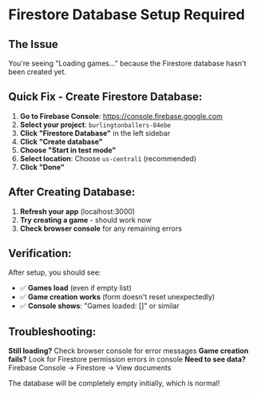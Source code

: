 # Firestore Database Setup Required

## The Issue
You're seeing "Loading games..." because the Firestore database hasn't been created yet.

## Quick Fix - Create Firestore Database:

1. **Go to Firebase Console**: https://console.firebase.google.com
2. **Select your project**: `burlingtonballers-84ebe`
3. **Click "Firestore Database"** in the left sidebar
4. **Click "Create database"**
5. **Choose "Start in test mode"** 
6. **Select location**: Choose `us-central1` (recommended)
7. **Click "Done"**

## After Creating Database:

1. **Refresh your app** (localhost:3000)
2. **Try creating a game** - should work now
3. **Check browser console** for any remaining errors

## Verification:

After setup, you should see:
- ✅ **Games load** (even if empty list)
- ✅ **Game creation works** (form doesn't reset unexpectedly)
- ✅ **Console shows**: "Games loaded: []" or similar

## Troubleshooting:

**Still loading?** Check browser console for error messages
**Game creation fails?** Look for Firestore permission errors in console
**Need to see data?** Firebase Console → Firestore → View documents

The database will be completely empty initially, which is normal!